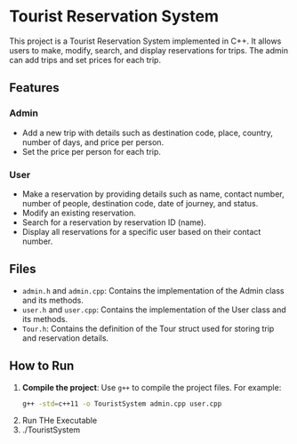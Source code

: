 # Tourist Reservation System

This project is a Tourist Reservation System implemented in C++. It allows users to make, modify, search, and display reservations for trips. The admin can add trips and set prices for each trip.

## Features

### Admin
- Add a new trip with details such as destination code, place, country, number of days, and price per person.
- Set the price per person for each trip.

### User
- Make a reservation by providing details such as name, contact number, number of people, destination code, date of journey, and status.
- Modify an existing reservation.
- Search for a reservation by reservation ID (name).
- Display all reservations for a specific user based on their contact number.

## Files

- `admin.h` and `admin.cpp`: Contains the implementation of the Admin class and its methods.
- `user.h` and `user.cpp`: Contains the implementation of the User class and its methods.
- `Tour.h`: Contains the definition of the Tour struct used for storing trip and reservation details.

## How to Run

1. **Compile the project**:
   Use `g++` to compile the project files. For example:
   ```sh
   g++ -std=c++11 -o TouristSystem admin.cpp user.cpp
2. Run THe Executable
3. ./TouristSystem     
